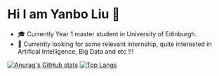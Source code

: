 # Hi I am Yanbo Liu 👋
- 🎓 Currently Year 1 master student in University of Edinburgh.
- 🔭 Currently looking for some relevant internship, quite interested in Artifical Intelligence, Big Data and etc !!!

[![Anurag's GitHub stats](https://github-readme-stats.vercel.app/api?username=lyb1234567)](https://github.com/anuraghazra/github-readme-stats)
[![Top Langs](https://github-readme-stats.vercel.app/api/top-langs/?username=lyb1234567)](https://github.com/anuraghazra/github-readme-stats)